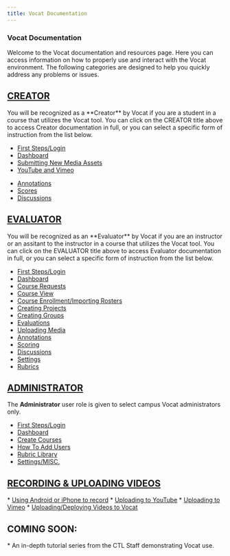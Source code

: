 ```yaml
---
title: Vocat Documentation
---
```


<!-- ANDERSON'S NOTES: I think we should go into Bot Creator and Evaluator sections and impose in-page-links to different parts of the page
(wikipedia style).  This way when someone comes to the documentation page and they want to enact one specific task it will not be hard.-->

<h3 class="section-header">Vocat Documentation</h3>

<p>Welcome to the Vocat documentation and resources page.  Here you can access information on how to properly use
and interact with the Vocat environment.  The following categories are designed to help you quickly
address any problems or issues.</p>

<h2><a href="creator.html">CREATOR</a></h2>
You will be recognized as a **Creator** by Vocat if you are a student in a course that utilizes the Vocat tool.
You can click on the CREATOR title above to access Creator documentation in full, or you can select a
specific form of instruction from the list below.

* <a href="creator.html#login">First Steps/Login</a>
* <a href="creator.html#dashboard">Dashboard</a>
* <a href="creator.html#vid">Submitting New Media Assets</a>
* <a href="creator.html#youtube">YouTube and Vimeo</a>
<!-- * <a href="creator.html#servers">Upload to VOCAT servers</a> -->
* <a href="creator.html#annotations">Annotations</a>
* <a href="creator.html#scores">Scores</a>
* <a href="creator.html#discussions">Discussions</a>

<!--

* <a href="#login">First Steps/Login</a>
* <a href="#dashboard">Dashboard</a>
* <a href="#vid">Submitting New Media Assets</a>
* <a href="#youtube">YouTube and Vimeo</a>
* <a href="#annotations">Annotations</a>
* <a href="#scores">Scores</a>
* <a href="#discussions">Discussions</a>

-->


<h2><a href="evaluator.html">EVALUATOR</a></h2>
You will be recognized as an **Evaluator** by Vocat if you are an instructor or an assitant to the instructor
in a course that utilizes the Vocat tool.
You can	 click on the EVALUATOR title above to access Evaluator documentation in full, or you can select a
specific form of instruction from  the list below.

* <a href="evaluator.html#login">First Steps/Login</a>
* <a href="evaluator.html#dashboard">Dashboard</a>
* <a href="evaluator.html#course_create">Course Requests</a>
* <a href="evaluator.html#course">Course View</a>
* <a href="evaluator.html#rosters">Course Enrollment/Importing Rosters</a>
* <a href="evaluator.html#projects">Creating Projects</a>
* <a href="evaluator.html#groups">Creating Groups</a>
* <a href="evaluator.html#evaluations">Evaluations</a>
* <a href="evaluator.html#media">Uploading Media</a>
* <a href="evaluator.html#annotations">Annotations</a>
* <a href="evaluator.html#scoring">Scoring</a>
* <a href="evaluator.html#discussions">Discussions</a>
* <a href="evaluator.html#settings">Settings</a>
* <a href="evaluator.html#rubrics">Rubrics</a>

<!--

* <a href="#login">First Steps/Login</a>
* <a href="#dashboard">Dashboard</a>
* <a href="#course_create">Course Requests</a>
* <a href="#course">Course View</a>
* <a href="#rosters">Course Enrollment/Importing Rosters</a>
* <a href="#projects">Creating Projects</a>
* <a href="#groups">Creating Groups</a>
* <a href="#evaluations">Evaluations</a>
* <a href="#media">Uploading Media</a>
* <a href="#annotations">Annotations</a>
* <a href="#scoring">Scoring</a>
* <a href="#discussions">Discussions</a>
* <a href="#settings">Settings</a>
* <a href="#rubrics">Rubrics</a>

-->

<h2><a href="admin.html">ADMINISTRATOR</a></h2>

The **Administrator** user role is given to select campus Vocat administrators only.

* <a href="admin.html#login">First Steps/Login</a>
* <a href="admin.html#dashboard">Dashboard</a>
* <a href="admin.html#createCourses">Create Courses</a>
* <a href="admin.html#addUsers">How To Add Users</a>
* <a href="admin.html#rubricLibrary">Rubric Library</a>
* <a href="admin.html#settings">Settings/MISC.</a>

<h2><a href="record_upload.html">RECORDING & UPLOADING VIDEOS</a></h2>
* <a href="record_upload.html#iphone">Using Android or iPhone to record</a>
* <a href="record_upload.html#youtube">Uploading to YouTube</a>
* <a href="record_upload.html#vimeo">Uploading to Vimeo</a>
* <a href="record_upload.html#vocat">Uploading/Deploying Videos to Vocat</a>

<h2>COMING SOON:</h2>
* An in-depth tutorial series from the CTL Staff demonstrating Vocat use.
